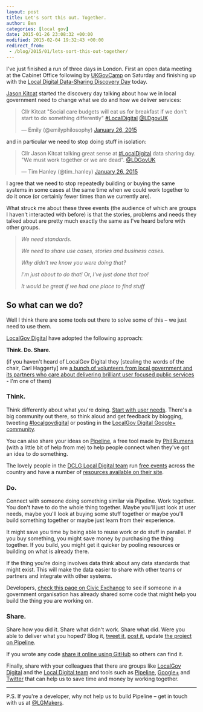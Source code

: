 ```yaml
---
layout: post
title: Let's sort this out. Together.
author: Ben
categories: [local gov]
date: 2015-01-26 23:08:32 +00:00
modified: 2015-02-04 19:32:43 +00:00
redirect_from:
 - /blog/2015/01/lets-sort-this-out-together/
---
```

I've just finished a run of three days in London. First an open data meeting at the Cabinet Office following by <a href="http://www.ukgovcamp.com/">UKGovCamp</a> on Saturday and finishing up with the <a href="http://www.localdirect.gov.uk/event/data-sharing-discovery-day-london/">Local Digital Data-Sharing Discovery Day</a> today.

<a href="https://twitter.com/jasonkitcat">Jason Kitcat</a> started the discovery day talking about how we in local government need to change what we do and how we deliver services:

<blockquote class="twitter-tweet" lang="en"><p>Cllr Kitcat &quot;Social care budgets will eat us for breakfast if we don&#39;t start to do something differently&quot; <a href="https://twitter.com/hashtag/LocalDigital?src=hash">#LocalDigital</a> <a href="https://twitter.com/LDgovUK">@LDgovUK</a></p>
<p>&mdash; Emily (@emilyphilosophy) <a href="https://twitter.com/emilyphilosophy/status/559658160785727488">January 26, 2015</a></p></blockquote>

and in particular we need to stop doing stuff in isolation:

<blockquote class="twitter-tweet" lang="en"><p>Cllr Jason Kitcat talking great sense at <a href="https://twitter.com/hashtag/LocalDigital?src=hash">#LocalDigital</a> data sharing day. &quot;We must work together or we are dead&quot;. <a href="https://twitter.com/LDgovUK">@LDGovUK</a></p>
<p>&mdash;  Tim Hanley (@tim_hanley) <a href="https://twitter.com/tim_hanley/status/559658149565972482">January 26, 2015</a></p></blockquote>

<script async src="//platform.twitter.com/widgets.js?x26053" charset="utf-8"></script>

I agree that we need to stop repeatedly building or buying the same systems in some cases at the same time when we could work together to do it once (or certainly fewer times than we currently are).

What struck me about these three events (the audience of which are groups I haven't interacted with before) is that the stories, problems and needs they talked about are pretty much exactly the same as I've heard before with other groups.  

> _We need standards._
> 
> _We need to share use cases, stories and business cases._
> 
> _Why didn't we know you were doing that?_
> 
> _I'm just about to do that!_ Or, _I've just done that too!_
> 
> _It would be great if we had one place to find stuff_

## So what can we do?

Well I think there are some tools out there to solve some of this &#8211; we just need to use them.

<a href="http://localgovdigital.info">LocalGov Digital</a> have adopted the following approach:

**Think. Do. Share.**

(if you haven't heard of LocalGov Digital they [stealing the words of the chair, Carl Haggerty] are <a href="http://localgovdigital.info/news/people-passionate-about-local-services/">a bunch of volunteers from local government and its partners who care about delivering brilliant user focused public services</a> - I'm one of them)

### Think.

Think differently about what you're doing. <a href="https://www.gov.uk/design-principles#first">Start with user needs</a>. There's a big community out there, so think aloud and get feedback by blogging, tweeting <a href="https://twitter.com/search?q=%23localgovdigital">#localgovdigital</a> or posting in the <a href="https://plus.google.com/communities/114124478761452023264">LocalGov Digital Google+ community</a>.

You can also share your ideas on <a href="http://pipeline.localgovdigital.info">Pipeline</a>, a free tool made by <a href="http://philrumens.blogspot.co.uk">Phil Rumens</a> (with a little bit of help from me) to help people connect when they've got an idea to do something.

The lovely people in the <a href="http://www.localdirect.gov.uk/about-us/local-digital-campaign/">DCLG Local Digital team</a> run <a href="http://www.localdirect.gov.uk/events/">free events</a> across the country and have a number of <a href="http://www.localdirect.gov.uk/resources/">resources available on their site</a>.

### Do.

Connect with someone doing something similar via Pipeline. Work together. You don't have to do the whole thing together. Maybe you'll just look at user needs, maybe you'll look at buying some stuff together or maybe you'll build something together or maybe just learn from their experience.

It might save you time by being able to reuse work or do stuff in parallel. If you buy something, you might save money by purchasing the thing together. If you build, you might get it quicker by pooling resources or building on what is already there.

If the thing you're doing involves data think about any data standards that might exist. This will make the data easier to share with other teams or partners and integrate with other systems.

Developers, <a href="http://www.civicexchange.eu/developers">check this page on Civic Exchange</a> to see if someone in a government organisation has already shared some code that might help you build the thing you are working on.

### Share.

Share how you did it. Share what didn't work. Share what did. Were you able to deliver what you hoped? Blog it, <a href="https://twitter.com">tweet it</a>, <a href="https://plus.google.com/communities/114124478761452023264">post it</a>, update <a href="http://pipeline.localgovdigital.info">the project on Pipeline</a>.

If you wrote any code <a href="http://localgovdigital.info/localgov-digital-makers/outputs/how-to-share-stuff/">share it online using GitHub</a> so others can find it.

Finally, share with your colleagues that there are groups like <a href="http://localgovdigital.info">LocalGov Digital</a> and the <a href="http://www.localdirect.gov.uk/about-us/local-digital-campaign/">Local Digital team</a> and tools such as <a href="http://pipeline.localgovdigital.info">Pipeline</a>, <a href="https://plus.google.com/communities/114124478761452023264">Google+</a> and <a href="https://twitter.com/LocalGovDigital">Twitter</a> that can help us to save time and money by working together.

* * *

P.S. If you're a developer, why not help us to build Pipeline &#8211; get in touch with us at <a href="https://twitter.com/LGMakers">@LGMakers</a>.
